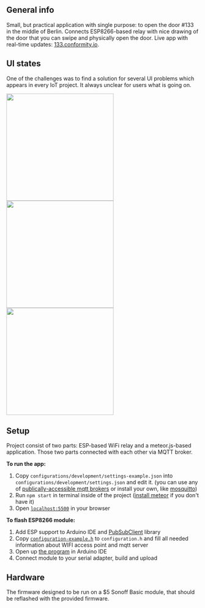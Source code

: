 ## General info

Small, but practical application with single purpose: to open the door #133 in the middle of Berlin. Connects ESP8266-based relay with nice drawing of the door that you can swipe and physically open the door. Live app with real-time updates: [133.conformity.io](http://133.conformity.io).


## UI states

One of the challenges was to find a solution for several UI problems which appears in every IoT project. It always unclear for users what is going on.

  <img src="https://cdn.rawgit.com/valiafetisov/remote-door/master/public/showcase/ui-connecting.svg" width="280" height="280"><img src="https://cdn.rawgit.com/valiafetisov/remote-door/master/public/showcase/ui-open-close.svg" width="280" height="280"><img src="https://cdn.rawgit.com/valiafetisov/remote-door/master/public/showcase/ui-error.svg" width="280" height="280">


## Setup

Project consist of two parts: ESP-based WiFi relay and a meteor.js-based application. Those two parts connected with each other via MQTT broker.

__To run the app:__

1. Copy `configurations/development/settings-example.json` into `configurations/development/settings.json` and edit it. (you can use any of [publically-accessible mqtt brokers](https://github.com/mqtt/mqtt.github.io/wiki/public_brokers) or install your own, like [mosquitto](https://mosquitto.org/download/))
2. Run `npm start` in terminal inside of the project ([install meteor](https://www.meteor.com/install) if you don't have it)
3. Open [`localhost:5500`](http://localhost:5500) in your browser

__To flash ESP8266 module:__

1. Add ESP support to Arduino IDE and [PubSubClient](https://github.com/knolleary/pubsubclient) library
2. Copy [`configuration-example.h`](ESP8266-code/configuration-example.h) to `configuration.h` and fill all needed information about WIFI access point and mqtt server
3. Open up [the program](ESP8266-code/ESP8266-code.ino) in Arduino IDE
4. Connect module to your serial adapter, build and upload


## Hardware

The firmware designed to be run on a $5 Sonoff Basic module, that should be reflashed with the provided firmware.
